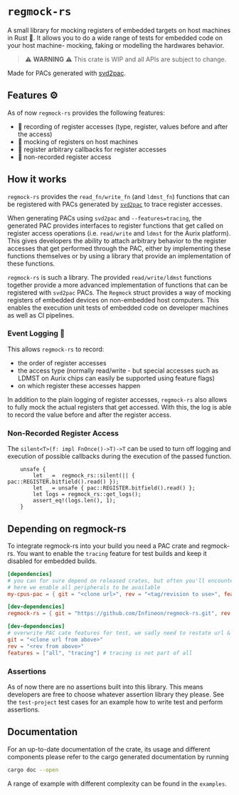 # `regmock-rs`

A small library for mocking registers of embedded targets on host machines in Rust 🦀.
It allows you to do a wide range of tests for embedded code on your host
machine- mocking, faking or modelling the hardwares behavior.

> ⚠️ **WARNING** ⚠️
> This crate is WIP and all APIs are subject to change.

Made for PACs generated with [svd2pac](https://github.com/Infineon/svd2pac).

## Features ⚙️

As of now `regmock-rs` provides the following features:

- 📼 recording of register accesses (type, register, values before and after the access)
- 🤡 mocking of registers on host machines
- 🔁 register arbitrary callbacks for register accesses
- 🤫 non-recorded register access

## How it works

`regmock-rs` provides the `read_fn/write_fn` (and `ldmst_fn`) functions that
can be registered with PACs generated by [`svd2pac`](https://github.com/Infineon/svd2pac/blob/templates/rust/tracing.tera)
to trace register accesses.

When generating PACs using `svd2pac` and `--features=tracing`, the generated
PAC provides interfaces to register functions that get called on register
access operations (i.e. `read/write` and `ldmst` for the Aurix platform).
This gives developers the ability to attach arbitrary behavior to the register
accesses that get performed through the PAC, either by implementing these
functions themselves or by using a library that provide an implementation
of these functions.

`regmock-rs` is such a library. The provided `read/write/ldmst` functions
together provide a more advanced implementation of functions that can be
registered with `svd2pac` PACs. The `Regmock` struct provides a way of mocking
registers of embedded devices on non-embedded host computers. This enables
the execution unit tests of embedded code on developer machines as well as CI pipelines.

### Event Logging 📜

This allows `regmock-rs` to record:

- the order of register accesses
- the access type (normally read/write - but special accesses such as LDMST
  on Aurix chips can easily be supported using feature flags)
- on which register these accesses happen

In addition to the plain logging of register accesses, `regmock-rs` also allows
to fully mock the actual registers that get accessed. With this, the log is
able to record the value before and after the register access.

### Non-Recorded Register Access

The `silent<T>(f: impl FnOnce()->T)->T` can be used to turn off logging and
execution of possible callbacks during the execution of the passed function.

```rust,ignore
    unsafe {
        let _ =  regmock_rs::silent(|| { pac::REGISTER.bitfield().read() });
        let _ = unsafe { pac::REGISTER.bitfield().read() };
        let logs = regmock_rs::get_logs();
        assert_eq!(logs.len(), 1);
    }
```

## Depending on regmock-rs

To integrate regmock-rs into your build you need a PAC crate and regmock-rs. You
want to enable the `tracing` feature for test builds and keep it disabled for embedded builds.

```toml
[dependencies]
# you can for sure depend on released crates, but often you'll encounter "just a repo"
# here we enable all peripherals to be available
my-cpus-pac = { git = "<clone url>", rev = "<tag/revision to use>", features = ["all"] }

[dev-dependencies]
regmock-rs = { git = "https://github.com/Infineon/regmock-rs.git", rev = "<tag/revision to use>" }

[dev-dependencies]
# overwrite PAC cate features for test, we sadly need to restate url & revision
git = "<clone url from above>"
rev = "<rev from above>"
features = ["all", "tracing"] # tracing is not part of all
```

### Assertions

As of now there are no assertions built into this library. This means
developers are free to choose whatever assertion library they please.
See the `test-project` test cases for an example how to write test and
perform assertions.

## Documentation

For an up-to-date documentation of the crate, its usage and different
components please refer to the cargo generated documentation by running

```bash
cargo doc --open
```

A range of example with different complexity can be found in the `examples`.
